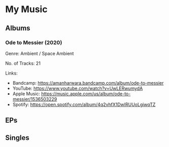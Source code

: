 # My Music

## Albums

### Ode to Messier (2020)

Genre: Ambient / Space Ambient

No. of Tracks: 21

Links:
- Bandcamp: https://amanharwara.bandcamp.com/album/ode-to-messier
- YouTube: https://www.youtube.com/watch?v=UwLERwumydA
- Apple Music: https://music.apple.com/us/album/ode-to-messier/1536503229
- Spotify: https://open.spotify.com/album/4q2vhfX1DwIRUUoLgiwqTZ

## EPs

## Singles
